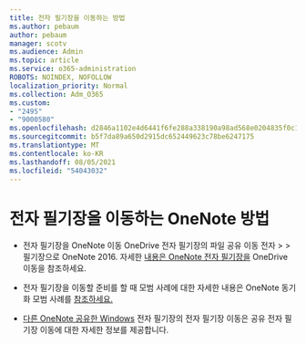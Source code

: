 ```yaml
---
title: 전자 필기장을 이동하는 방법
ms.author: pebaum
author: pebaum
manager: scotv
ms.audience: Admin
ms.topic: article
ms.service: o365-administration
ROBOTS: NOINDEX, NOFOLLOW
localization_priority: Normal
ms.collection: Adm_O365
ms.custom:
- "2495"
- "9000580"
ms.openlocfilehash: d2846a1102e4d6441f6fe288a338190a98ad568e0204835f0c1e1f4ea634cf56
ms.sourcegitcommit: b5f7da89a650d2915dc652449623c78be6247175
ms.translationtype: MT
ms.contentlocale: ko-KR
ms.lasthandoff: 08/05/2021
ms.locfileid: "54043032"
---
```

# <a name="how-to-move-a-onenote-notebook"></a>전자 필기장을 이동하는 OneNote 방법

* 전자 필기장을 OneNote 이동 OneDrive 전자 필기장의 파일 공유 이동 전자  >    >   필기장으로 OneNote 2016. 자세한 [내용은 OneNote 전자 필기장을](https://support.office.com/article/Move-a-OneNote-notebook-to-OneDrive-0af0a141-0bdf-49ab-9e50-45dbcca44082) OneDrive 이동을 참조하세요.

* 전자 필기장을 이동할 준비를 할 때 모범 사례에 대한 자세한 내용은 OneNote 동기화 모범 사례를 [참조하세요.](https://support.microsoft.com/help/2819334/onenote-syncing-best-practices)

* [다른 OneNote 공유한 Windows](https://support.office.com/article/Move-a-OneNote-for-Windows-notebook-that-you-ve-shared-with-others-56c7659e-1850-49a6-8874-e2db6b440cd4) 전자 필기장의 전자 필기장 이동은 공유 전자 필기장 이동에 대한 자세한 정보를 제공합니다.

